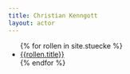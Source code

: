 ```yaml
---
title: Christian Kenngott
layout: actor 
---
```

<ul>
    {% for rollen in site.stuecke %}
        <li> <a href= "{{rollen.url}}">{{rollen.title}}</a></li>
    {% endfor %}
</ul>
